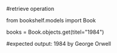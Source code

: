 #retrieve operation

from bookshelf.models import Book

books = Book.objects.get(titel="1984")

#expected output: 1984 by George Orwell
